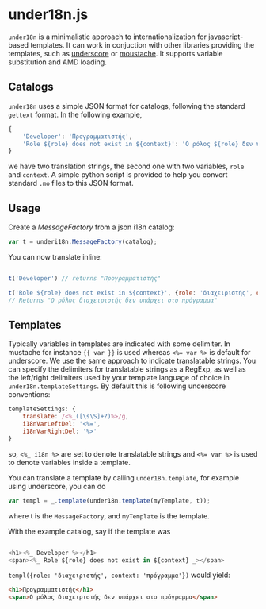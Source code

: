 # under18n.js

`under18n` is a minimalistic approach to internationalization for javascript-based templates.
It can work in conjuction with other libraries providing the templates, such as [underscore](http://underscorejs.org/#template) or [moustache](https://github.com/janl/mustache.js). It supports variable substitution and AMD loading.

## Catalogs

`under18n` uses a simple JSON format for catalogs, following the standard `gettext` format. In the following example,

```javascript
{
    'Developer': 'Προγραμματιστής',
    'Role ${role} does not exist in ${context}': 'Ο ρόλος ${role} δεν υπάρχει στο ${context}'
}
```

we have two translation strings, the second one with two variables, `role` and `context`.
A simple python script is provided to help you convert standard `.mo` files to this JSON format.

## Usage

Create a *MessageFactory* from a json i18n catalog:

```javascript
var t = underi18n.MessageFactory(catalog);
```

You can now translate inline:

```javascript

t('Developer') // returns "Προγραμματιστής"

t('Role ${role} does not exist in ${context}', {role: 'διαχειριστής', context: 'πρόγραμμα'})
// Returns "Ο ρόλος διαχειριστής δεν υπάρχει στο πρόγραμμα"
```

## Templates

Typically variables in templates are indicated with some delimiter. In mustache for instance `{{ var }}` is used whereas `<%= var %>` is default for underscore. We use the same approach to indicate translatable strings. You can specify the delimiters for translatable strings as a RegExp, as well as the left/right delimiters used by your template language of choice in `under18n.templateSettings`. By default this is following underscore conventions:

```javascript
templateSettings: {
    translate: /<%_([\s\S]+?)%>/g,
    i18nVarLeftDel: '<%=',
    i18nVarRightDel: '%>'
}
```

so, `<%_ i18n %>` are set to denote translatable strings and `<%= var %>` is used to denote variables inside a template.

You can translate a template by calling `under18n.template`, for example using underscore, you can do

```javascript
var templ = _.template(under18n.template(myTemplate, t));
```

where t is the `MessageFactory`, and `myTemplate` is the template.

With the example catalog, say if the template was

```javascript

<h1><%_ Developer %></h1>
<span><%_ Role ${role} does not exist in ${context} _></span>

```

`templ({role: 'διαχειριστής', context: 'πρόγραμμα'})` would yield:

```html
<h1>Προγραμματιστής</h1>
<span>Ο ρόλος διαχειριστής δεν υπάρχει στο πρόγραμμα</span>
```
